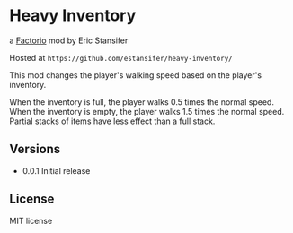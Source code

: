 # Heavy Inventory

a [Factorio](http://factorio.com) mod by Eric Stansifer

Hosted at `https://github.com/estansifer/heavy-inventory/`

This mod changes the player's walking speed based on the player's inventory.

When the inventory is full, the player walks 0.5 times the normal speed. When
the inventory is empty, the player walks 1.5 times the normal speed. Partial
stacks of items have less effect than a full stack.

## Versions
 * 0.0.1 Initial release

## License

MIT license
